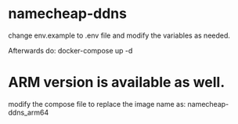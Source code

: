 # namecheap-ddns

change env.example to .env file and modify the variables as needed.

Afterwards do:
docker-compose up -d

# ARM version is available as well.
modify the compose file to replace the image name as: namecheap-ddns_arm64